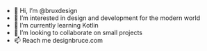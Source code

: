 - 👋 Hi, I’m @bruxdesign
- 👀 I’m interested in design and development for the modern world
- 🌱 I’m currently learning Kotlin
- 💞️ I’m looking to collaborate on small projects
- 📫 Reach me designbruce.com
<!---
bruxdesign/bruxdesign is a ✨ special ✨ repository because its `README.md` (this file) appears on your GitHub profile.
You can click the Preview link to take a look at your changes.
--->
